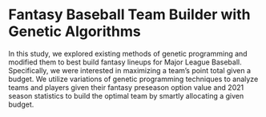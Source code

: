 # Fantasy Baseball Team Builder with Genetic Algorithms
In this study, we explored existing methods of genetic programming and modified them to best build fantasy lineups
for Major League Baseball. Specifically, we were interested
in maximizing a team’s point total given a budget. We utilize variations of genetic programming techniques to analyze teams and players given their fantasy preseason option
value and 2021 season statistics to build the optimal team by
smartly allocating a given budget.
